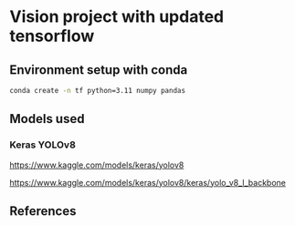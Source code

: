 # Vision project with updated tensorflow

## Environment setup with conda

```bash
conda create -n tf python=3.11 numpy pandas 
```

## Models used

### Keras YOLOv8

https://www.kaggle.com/models/keras/yolov8

https://www.kaggle.com/models/keras/yolov8/keras/yolo_v8_l_backbone

## References

